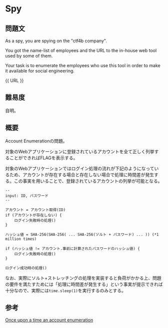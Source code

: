 # Spy
## 問題文
As a spy, you are spying on the "ctf4b company".

You got the name-list of employees and the URL to the in-house web tool used by some of them.

Your task is to enumerate the employees who use this tool in order to make it available for social engineering.

{{ URL }}

## 難易度
自明。

## 概要
Account Enumerationの問題。

対象のWebアプリケーションに登録されているアカウントを全て正しく列挙することができればFLAGを表示する。

対象のWebアプリケーションではログイン処理の流れが下記のようになっているため、アカウントが存在する場合と存在しない場合で処理に時間差が発生する。この事実を用いることで、登録されているアカウントの列挙が可能となる。

```
--
input: ID, パスワード
--

アカウント = アカウント取得(ID)
if (アカウントが存在しない) {
    ログイン失敗時の処理()
}

ハッシュ値 = SHA-256(SHA-256( ... SHA-256(ソルト + パスワード) ... )) (*1 million times)

if (ハッシュ値 != アカウント.事前に計算されたパスワードのハッシュ値) {
    ログイン失敗時の処理()
}

ログイン成功時の処理()
```

なお、実際にソルト+ストレッチングの処理を実装すると負荷がかかる上、問題の要件を満たすためには「処理に時間差が発生する」という事実が提示できれば十分なので、実際には`time.sleep(1)`を実行するのみとする。

## 参考
[Once upon a time an account enumeration](https://sidechannel.tempestsi.com/once-upon-a-time-there-was-an-account-enumeration-4cf8ca7cd6c1)